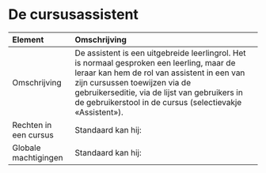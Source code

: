 # De cursusassistent

| Element | Omschrijving |
| :--- | :--- |
| Omschrijving | De assistent is een uitgebreide leerlingrol. Het is normaal gesproken een leerling, maar de leraar kan hem de rol van assistent in een van zijn cursussen toewijzen via de gebruikerseditie, via de lijst van gebruikers in de gebruikerstool in de cursus \(selectievakje «Assistent»\). |
| Rechten in een cursus | Standaard kan hij: |
| Globale machtigingen | Standaard kan hij: |

